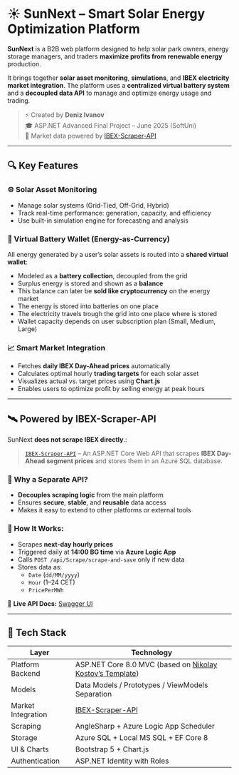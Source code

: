 # ☀️ SunNext – Smart Solar Energy Optimization Platform

**SunNext** is a B2B web platform designed to help solar park owners, energy storage managers, and traders **maximize profits from renewable energy** production.

It brings together **solar asset monitoring**, **simulations**, and **IBEX electricity market integration**. The platform uses a **centralized virtual battery system** and a **decoupled data API** to manage and optimize energy usage and trading.

> ⚡ Created by **Deniz Ivanov**  
> 🎓 ASP.NET Advanced Final Project – June 2025 (SoftUni)  
> 📡 Market data powered by [IBEX-Scraper-API](https://github.com/JacksonJS12/IBEX-Scraper-API)

---

## 🔍 Key Features

### ⚙️ Solar Asset Monitoring
- Manage solar systems (Grid-Tied, Off-Grid, Hybrid)
- Track real-time performance: generation, capacity, and efficiency
- Use built-in simulation engine for forecasting and analysis

### 🔋 Virtual Battery Wallet (Energy-as-Currency)
All energy generated by a user’s solar assets is routed into a **shared virtual wallet**:

- Modeled as a **battery collection**, decoupled from the grid
- Surplus energy is stored and shown as a **balance**
- This balance can later be **sold like cryptocurrency** on the energy market
- The energy is stored into batteries on one place
- The electricity travels trough the grid into one place where is stored
- Wallet capacity depends on user subscription plan (Small, Medium, Large)

### 📈 Smart Market Integration
- Fetches **daily IBEX Day-Ahead prices** automatically
- Calculates optimal hourly **trading targets** for each solar asset
- Visualizes actual vs. target prices using **Chart.js**
- Enables users to optimize profit by selling energy at peak hours

---

## 🛰 Powered by IBEX-Scraper-API

SunNext **does not scrape IBEX directly**.:

> [`IBEX-Scraper-API`](https://github.com/JacksonJS12/IBEX-Scraper-API) – An ASP.NET Core Web API that scrapes **IBEX Day-Ahead segment prices** and stores them in an Azure SQL database.

### 🧠 Why a Separate API?
- **Decouples scraping logic** from the main platform
- Ensures **secure**, **stable**, and **reusable** data access
- Makes it easy to extend to other platforms or external tools

### 🔄 How It Works:
- Scrapes **next-day hourly prices**
- Triggered daily at **14:00 BG time** via **Azure Logic App**
- Calls `POST /api/Scrape/scrape-and-save` only if new data
- Stores data as:
  - `Date` (`dd/MM/yyyy`)
  - `Hour` (1–24 CET)
  - `PricePerMWh`

🔗 **Live API Docs:** [Swagger UI](http://ibex-scraper.somee.com/swagger/index.html)

---

## 🧱 Tech Stack

| Layer              | Technology                                      |
|--------------------|-------------------------------------------------|
| Platform Backend    | ASP.NET Core 8.0 MVC (based on [Nikolay Kostov’s Template](https://github.com/NikolayIT/ASP.NET-Core-Template)) |
| Models              | Data Models / Prototypes / ViewModels Separation |
| Market Integration  | [IBEX-Scraper-API](https://github.com/JacksonJS12/IBEX-Scraper-API) |
| Scraping            | AngleSharp + Azure Logic App Scheduler          |
| Storage             | Azure SQL + Local MS SQL + EF Core 8                           |
| UI & Charts         | Bootstrap 5 + Chart.js                         |
| Authentication      | ASP.NET Identity with Roles                    |
